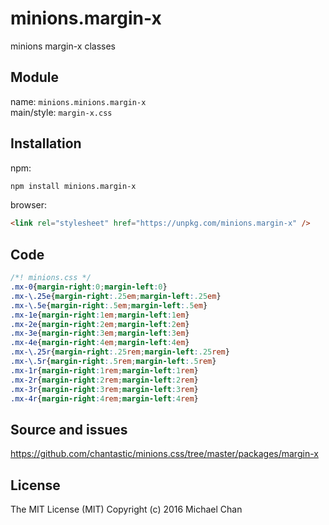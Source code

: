 # minions.margin-x
minions margin-x classes

## Module
name: `minions.minions.margin-x`  
main/style: `margin-x.css`  

## Installation
npm:
```bash
npm install minions.margin-x
```

browser:
```html
<link rel="stylesheet" href="https://unpkg.com/minions.margin-x" />
```

## Code
```css
/*! minions.css */
.mx-0{margin-right:0;margin-left:0}
.mx-\.25e{margin-right:.25em;margin-left:.25em}
.mx-\.5e{margin-right:.5em;margin-left:.5em}
.mx-1e{margin-right:1em;margin-left:1em}
.mx-2e{margin-right:2em;margin-left:2em}
.mx-3e{margin-right:3em;margin-left:3em}
.mx-4e{margin-right:4em;margin-left:4em}
.mx-\.25r{margin-right:.25rem;margin-left:.25rem}
.mx-\.5r{margin-right:.5rem;margin-left:.5rem}
.mx-1r{margin-right:1rem;margin-left:1rem}
.mx-2r{margin-right:2rem;margin-left:2rem}
.mx-3r{margin-right:3rem;margin-left:3rem}
.mx-4r{margin-right:4rem;margin-left:4rem}

```

## Source and issues

https://github.com/chantastic/minions.css/tree/master/packages/margin-x

## License

The MIT License (MIT)
Copyright (c) 2016 Michael Chan